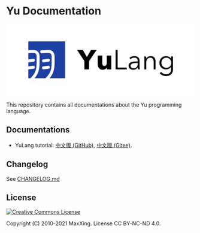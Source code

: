 # Yu Documentation

![YuLang](YuLang.png)

This repository contains all documentations about the Yu programming language.

## Documentations

* YuLang tutorial: [中文版 (GitHub)](https://maxxsoft.github.io/YuLang-doc/tutorial/zh-cn/), [中文版 (Gitee)](https://maxxsoft.gitee.io/yulang-doc/tutorial/zh-cn/).

## Changelog

See [CHANGELOG.md](CHANGELOG.md)

## License

<a rel="license" href="https://creativecommons.org/licenses/by-nc-nd/4.0/"><img alt="Creative Commons License" style="border-width:0" src="https://i.creativecommons.org/l/by-nc-nd/4.0/88x31.png" /></a>

Copyright (C) 2010-2021 MaxXing. License CC BY-NC-ND 4.0.
